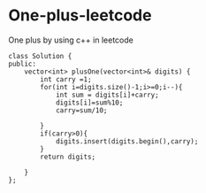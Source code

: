 # One-plus-leetcode


One plus by using c++ in leetcode

    class Solution {
    public:
        vector<int> plusOne(vector<int>& digits) {
            int carry =1;
            for(int i=digits.size()-1;i>=0;i--){
                int sum = digits[i]+carry;
                digits[i]=sum%10;
                carry=sum/10;
    
            }
            if(carry>0){
                digits.insert(digits.begin(),carry);
            }
            return digits;
         
        }
    };
